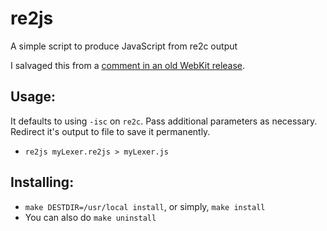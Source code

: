 # re2js
A simple script to produce JavaScript from re2c output

I salvaged this from a [comment in an old WebKit release][0].

## Usage:
It defaults to using `-isc` on `re2c`.  Pass additional parameters as necessary.  Redirect it's output to file to save it permanently.
* `re2js myLexer.re2js > myLexer.js`

## Installing:
* `make DESTDIR=/usr/local install`, or simply, `make install`
* You can also do `make uninstall`

[0]: http://opensource.apple.com/source/WebCore/WebCore-1298/inspector/front-end/SourceJavaScriptTokenizer.re2js?raw

